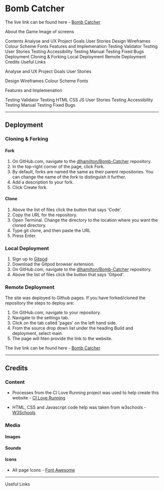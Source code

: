 # Bomb Catcher

 The live link can be found here - [Bomb Catcher](https://dlhamilton.github.io/Bomb-Catcher/)

About the Game
Image of screens

Contents
Analyse and UX
    Project Goals
    User Stories
Design
    Wireframes
    Colour Scheme
    Fonts
Features and Implemenation 
Testing
    Validator Testing
    User Stories Testing
    Accessibility Testing
    Manual Testing
    Fixed Bugs
Deployment
    Cloning & Forking
    Local Deployment
    Remote Deployment
Credits
Useful Links

Analyse and UX
    Project Goals
    User Stories

Design
    Wireframes
    Colour Scheme
    Fonts

Features and Implemenation 

Testing
    Validator Testing
        HTML
        CSS
        JS
    User Stories Testing
    Accessibility Testing
    Manual Testing
    Fixed Bugs

***

## Deployment

### Cloning & Forking
#### Fork
1. On GitHub.com, navigate to the [dlhamilton/Bomb-Catcher](https://github.com/dlhamilton/Bomb-Catcher) repository.
2. In the top-right corner of the page, click Fork.
3. By default, forks are named the same as their parent repositories. You can change the name of the fork to distinguish it further.
4. Add a description to your fork.
5. Click Create fork.

#### Clone
1. Above the list of files click the button that says 'Code'.
2. Copy the URL for the repository.
3. Open Terminal. Change the directory to the location where you want the cloned directory.
4. Type git clone, and then paste the URL
5. Press Enter.

### Local Deployment
1. Sign up to [Gitpod](https://gitpod.io/)
2. Download the Gitpod browser extension.
3. On GitHub.com, navigate to the [dlhamilton/Bomb-Catcher](https://github.com/dlhamilton/Bomb-Catcher) repository.
4. Above the list of files click the button that says 'Gitpod'.

### Remote Deployment 
 The site was deployed to Github pages. If you have forked/cloned the repository the steps to deploy are:
 1. On GitHub.com, navigate to your repository.
 2. Navigate to the settings tab.
 3. Click on the tab called 'pages' on the left hand side.
 4. From the source drop down list under the heading Build and deployment, select main.
 5. The page will hten provide the link to the website.

 The live link can be found here - [Bomb Catcher](https://dlhamilton.github.io/Bomb-Catcher/)

*** 

## Credits

### Content
- Processes from the CI Love Running project was used to help create this website - [CI Love Running](https://code-institute-org.github.io/love-running-2.0/index.html)

- HTML, CSS and Javascript code help was taken from w3schools - [W3Schools](https://www.w3schools.com/)

### Media
#### Images

#### Sounds

#### Icons
- All page Icons - [Font Awesome](https://fontawesome.com/)

***

Useful Links